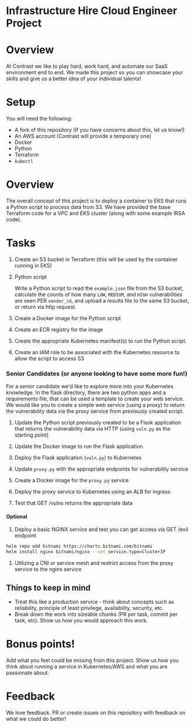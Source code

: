 # Infrastructure Hire Cloud Engineer Project

# Overview

At Contrast we like to play hard, work hard, and automate our SaaS environment end to end. We made this project so you can showcase your skills and give us a better idea of your individual talents!

# Setup

You will need the following:

* A fork of this repository (If you have concerns about this, let us know!)
* An AWS account (Contrast will provide a temporary one)
* Docker
* Python
* Terraform
* `kubectl`

# Overview

The overall concept of this project is to deploy a container to EKS that runs a Python script to process data from S3. We have provided the base Terraform code for a VPC and EKS cluster (along with some example IRSA code).

# Tasks

1. Create an S3 bucket in Terraform (this will be used by the container running in EKS)

1. Python script

    Write a Python script to read the `example.json` file from the S3 bucket, calculate the counts of how many `LOW`, `MEDIUM`, and `HIGH` vulnerabilities are seen PER `vendor_id`, and upload a results file to the same S3 bucket, or return via http request.

1. Create a Docker image for the Python script

1. Create an ECR registry for the image

1. Create the appropriate Kubernetes manifest(s) to run the Python script.

1. Create an IAM role to be associated with the Kubernetes resource to allow the script to access S3

### Senior Candidates (or anyone looking to have some more fun!)
For a senior candidate we'd like to explore more into your Kubernetes knowledge. In the flask directory, there are two python apps and a requirements file, that can be used a template to create your web service. We would like you to create a simple web service (using a proxy) to return the vulnerability data via the proxy service from previously created script.

1. Update the Python script previously created to be a Flask application that returns the vulnerability data via HTTP (using `vuln.py` as the starting point)

1. Update the Docker image to run the Flask application

1. Deploy the Flask application (`vuln.py`) to Kubernetes

1. Update `proxy.py` with the appropriate endpoints for vulnerability service

1. Create a Docker image for the `proxy.py` service

1. Deploy the proxy service to Kubernetes using an ALB for ingress

1. Test that GET /vulns returns the appropriate data

#### Optional

1. Deploy a basic NGINX service and test you can get access via GET /evil endpoint
```bash
helm repo add bitnami https://charts.bitnami.com/bitnami
helm install nginx bitnami/nginx --set service.type=ClusterIP
```

1. Utilizing a CNI or service mesh and restrict access from the proxy service to the nginx service

## Things to keep in mind

- Treat this like a production service - think about concepts such as reliability, principle of least privilege, availability, security, etc.
- Break down the work into sizeable chunks (PR per task, commit per task, etc). Show us how you would approach this work.

# Bonus points!

Add what you feel could be missing from this project. Show us how you think about running a service in Kubernetes/AWS and what you are passionate about.

# Feedback

We love feedback. PR or create issues on this repository with feedback on what we could do better!
